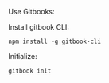Use Gitbooks:

Install gitbook CLI: 

```
npm install -g gitbook-cli
```

Initialize:

```
gitbook init
```







